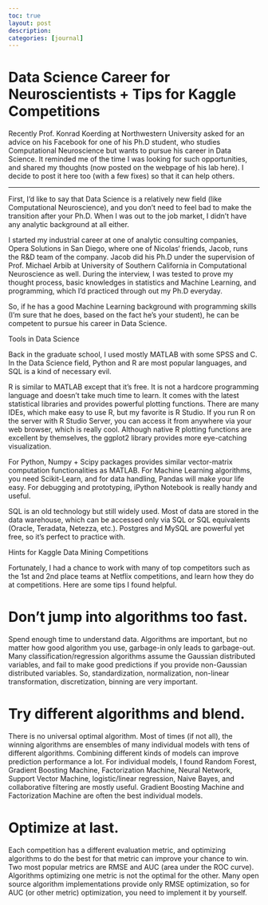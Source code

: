 ```yaml
---
toc: true
layout: post
description:
categories: [journal]
---
```

# Data Science Career for Neuroscientists + Tips for Kaggle Competitions

Recently Prof. Konrad Koerding at Northwestern University asked for an advice on his Facebook for one of his Ph.D student, who studies Computational Neuroscience but wants to pursue his career in Data Science.  It reminded me of the time I was looking for such opportunities, and shared my thoughts (now posted on the webpage of his lab here).  I decide to post it here too (with a few fixes) so that it can help others.

---

First, I’d like to say that Data Science is a relatively new field (like Computational Neuroscience), and you don’t need to feel bad to make the transition after your Ph.D.  When I was out to the job market, I didn’t have any analytic background at all either.

I started my industrial career at one of analytic consulting companies, Opera Solutions in San Diego, where one of Nicolas‘ friends, Jacob, runs the R&D team of the company.  Jacob did his Ph.D under the supervision of Prof. Michael Arbib at University of Southern California in Computational Neuroscience as well.  During the interview, I was tested to prove my thought process, basic knowledges in statistics and Machine Learning, and programming, which I’d practiced through out my Ph.D everyday.

So, if he has a good Machine Learning background with programming skills (I’m sure that he does, based on the fact he’s your student), he can be competent to pursue his career in Data Science.

Tools in Data Science

Back in the graduate school, I used mostly MATLAB with some SPSS and C.  In the Data Science field, Python and R are most popular languages, and SQL is a kind of necessary evil.

R is similar to MATLAB except that it’s free.  It is not a hardcore programming language and doesn’t take much time to learn.  It comes with the latest statistical libraries and provides powerful plotting functions.  There are many IDEs, which make easy to use R, but my favorite is R Studio.  If you run R on the server with R Studio Server, you can access it from anywhere via your web browser, which is really cool.  Although native R plotting functions are excellent by themselves, the ggplot2 library provides more eye-catching visualization.

For Python, Numpy + Scipy packages provides similar vector-matrix computation functionalities as MATLAB.  For Machine Learning algorithms, you need Scikit-Learn, and for data handling, Pandas will make your life easy.  For debugging and prototyping, iPython Notebook is really handy and useful.

SQL is an old technology but still widely used.  Most of data are stored in the data warehouse, which can be accessed only via SQL or SQL equivalents (Oracle, Teradata, Netezza, etc.).  Postgres and MySQL are powerful yet free, so it’s perfect to practice with.

Hints for Kaggle Data Mining Competitions

Fortunately, I had a chance to work with many of top competitors such as the 1st and 2nd place teams at Netflix competitions, and learn how they do at competitions.  Here are some tips I found helpful.

# Don’t jump into algorithms too fast.

Spend enough time to understand data.  Algorithms are important, but no matter how good algorithm you use, garbage-in only leads to garbage-out.  Many classification/regression algorithms assume the Gaussian distributed variables, and fail to make good predictions if you provide non-Gaussian distributed variables.  So, standardization, normalization, non-linear transformation, discretization, binning are very important.

# Try different algorithms and blend.

There is no universal optimal algorithm.  Most of times (if not all), the winning algorithms are ensembles of many individual models with tens of different algorithms.  Combining different kinds of models can improve prediction performance a lot.  For individual models, I found Random Forest, Gradient Boosting Machine, Factorization Machine, Neural Network, Support Vector Machine, logistic/linear regression, Naive Bayes, and collaborative filtering are mostly useful.  Gradient Boosting Machine and Factorization Machine are often the best individual models.

# Optimize at last.

Each competition has a different evaluation metric, and optimizing algorithms to do the best for that metric can improve your chance to win.  Two most popular metrics are RMSE and AUC (area under the ROC curve).  Algorithms optimizing one metric is not the optimal for the other. Many open source algorithm implementations provide only RMSE optimization, so for AUC (or other metric) optimization, you need to implement it by yourself.